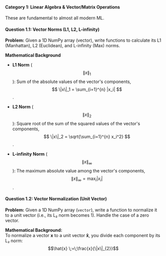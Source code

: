 #### Category 1: Linear Algebra & Vector/Matrix Operations  
These are fundamental to almost all modern ML.

#### Question 1.1: Vector Norms (L1, L2, L-infinity)  
**Problem:** Given a 1D NumPy array (vector), write functions to calculate its L1 (Manhattan), L2 (Euclidean), and L-infinity (Max) norms.

**Mathematical Background**  
- **L1 Norm** ($$\|x\|_1$$): Sum of the absolute values of the vector's components, $$ \|x\|_1 = \sum_{i=1}^{n} |x_i| $$.

- **L2 Norm** ($$\|x\|_2$$): Square root of the sum of the squared values of the vector's components, $$ \|x\|_2 = \sqrt{\sum_{i=1}^{n} x_i^2} $$.

- **L-infinity Norm** ($$\|x\|_\infty$$): The maximum absolute value among the vector's components, $$ \|x\|_\infty = \max_i |x_i| $$.

#### Question 1.2: Vector Normalization (Unit Vector)

**Problem:** Given a 1D NumPy array (`vector`), write a function to normalize it to a unit vector (i.e., its L₂ norm becomes 1). Handle the case of a zero vector.

**Mathematical Background:**  
To normalize a vector **x** to a unit vector **x̂**, you divide each component by its L₂ norm:  
$$\hat{x} \;=\;\frac{x}{\|x\|_{2}}$$
